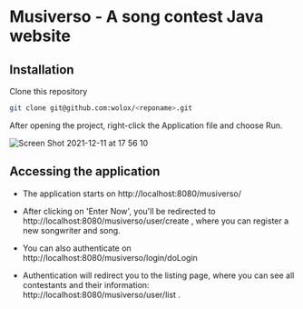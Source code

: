 # Musiverso - A song contest Java website

## Installation

Clone this repository
```bash
git clone git@github.com:wolox/<reponame>.git
```

After opening the project, right-click the Application file and choose Run.

![Screen Shot 2021-12-11 at 17 56 10](https://user-images.githubusercontent.com/69804490/145691356-c39f10fd-715e-4e49-90f0-fca70b2d9555.png)

## Accessing the application

- The application starts on http://localhost:8080/musiverso/

- After clicking on 'Enter Now', you'll be redirected to http://localhost:8080/musiverso/user/create , where you can register a new songwriter and song.

- You can also authenticate on http://localhost:8080/musiverso/login/doLogin

- Authentication will redirect you to the listing page, where you can see all contestants and their information: http://localhost:8080/musiverso/user/list .

